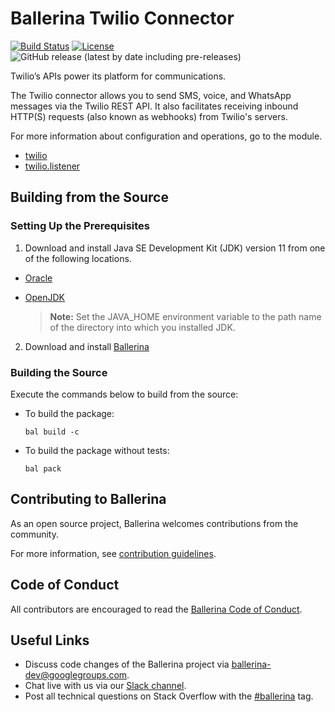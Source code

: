 Ballerina Twilio Connector
===================
 
[![Build Status](https://travis-ci.org/ballerina-platform/module-ballerinax-twilio.svg?branch=master)](https://travis-ci.org/ballerina-platform/module-ballerinax-twilio)
[![License](https://img.shields.io/badge/License-Apache%202.0-blue.svg)](https://opensource.org/licenses/Apache-2.0)
![GitHub release (latest by date including pre-releases)](https://img.shields.io/github/v/release/ballerina-platform/module-ballerinax-twilio?color=green&include_prereleases&label=latest%20release)

Twilio’s APIs power its platform for communications. 

The Twilio connector allows you to send SMS, voice, and WhatsApp messages via the Twilio REST API. It also facilitates receiving inbound HTTP(S) requests (also known as webhooks) from Twilio's servers. 
 
For more information about configuration and operations, go to the module. 
- [twilio](twilio/Module.md)
- [twilio.listener](twilio/modules/listener/Module.md)


## Building from the Source
### Setting Up the Prerequisites
1. Download and install Java SE Development Kit (JDK) version 11 from one of the following locations.
 
  * [Oracle](https://www.oracle.com/java/technologies/javase-jdk11-downloads.html)
 
  * [OpenJDK](https://adoptopenjdk.net/)
 
       > **Note:** Set the JAVA_HOME environment variable to the path name of the directory into which you installed
       JDK.
 
2. Download and install [Ballerina](https://ballerina.io/)
 
 
### Building the Source
 
Execute the commands below to build from the source:
 
* To build the package:
   ```   
   bal build -c
   ```
* To build the package without tests:
   ```
   bal pack 
   ```
## Contributing to Ballerina
 
As an open source project, Ballerina welcomes contributions from the community.
 
For more information, see [contribution guidelines](https://github.com/ballerina-platform/ballerina-lang/blob/master/CONTRIBUTING.md).
 
## Code of Conduct
 
All contributors are encouraged to read the [Ballerina Code of Conduct](https://ballerina.io/code-of-conduct).
 
## Useful Links
 
* Discuss code changes of the Ballerina project via [ballerina-dev@googlegroups.com](mailto:ballerina-dev@googlegroups.com).
* Chat live with us via our [Slack channel](https://ballerina.io/community/slack/).
* Post all technical questions on Stack Overflow with the [#ballerina](https://stackoverflow.com/questions/tagged/ballerina) tag.
